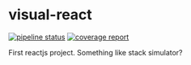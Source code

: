 # visual-react

[![pipeline status](https://gitlab.com/shivamsingha/visual-react/badges/master/pipeline.svg?style=flat-square)](https://gitlab.com/shivamsingha/visual-react/commits/master)
[![coverage report](https://gitlab.com/shivamsingha/visual-react/badges/master/coverage.svg?style=flat-square)](https://gitlab.com/shivamsingha/visual-react/commits/master)

First reactjs project. Something like stack simulator?